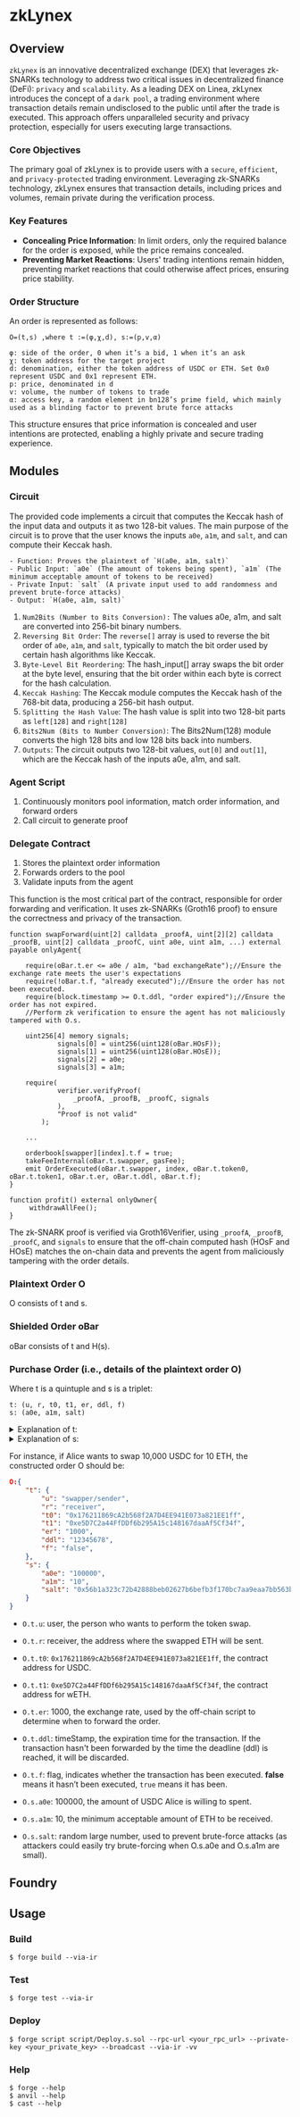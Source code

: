 # zkLynex

## Overview
`zkLynex` is an innovative decentralized exchange (DEX) that leverages zk-SNARKs technology to address two critical issues in decentralized finance (DeFi): `privacy` and `scalability`. As a leading DEX on Linea, zkLynex introduces the concept of a `dark pool`, a trading environment where transaction details remain undisclosed to the public until after the trade is executed. This approach offers unparalleled security and privacy protection, especially for users executing large transactions.

### Core Objectives
The primary goal of zkLynex is to provide users with a `secure`, `efficient`, and `privacy-protected` trading environment. Leveraging zk-SNARKs technology, zkLynex ensures that transaction details, including prices and volumes, remain private during the verification process.

### Key Features

- **Concealing Price Information**: In limit orders, only the required balance for the order is exposed, while the price remains concealed.
- **Preventing Market Reactions**: Users' trading intentions remain hidden, preventing market reactions that could otherwise affect prices, ensuring price stability.

### Order Structure

An order is represented as follows:
```
O=(t,s) ,where t :=(φ,χ,d), s:=(p,v,α)
```
```
φ: side of the order, 0 when it’s a bid, 1 when it’s an ask
χ: token address for the target project
d: denomination, either the token address of USDC or ETH. Set 0x0 represent USDC and 0x1 represent ETH.
p: price, denominated in d
v: volume, the number of tokens to trade
α: access key, a random element in bn128’s prime field, which mainly used as a blinding factor to prevent brute force attacks
```

This structure ensures that price information is concealed and user intentions are protected, enabling a highly private and secure trading experience.

## Modules

### Circuit
The provided code implements a circuit that computes the Keccak hash of the input data and outputs it as two 128-bit values. The main purpose of the circuit is to prove that the user knows the inputs `a0e`, `a1m`, and `salt`, and can compute their Keccak hash.

```
- Function: Proves the plaintext of `H(a0e, a1m, salt)`
- Public Input: `a0e` (The amount of tokens being spent), `a1m` (The minimum acceptable amount of tokens to be received)
- Private Input: `salt` (A private input used to add randomness and prevent brute-force attacks)
- Output: `H(a0e, a1m, salt)`
```

1. `Num2Bits (Number to Bits Conversion):` The values a0e, a1m, and salt are converted into 256-bit binary numbers.
2. `Reversing Bit Order`: The `reverse[]` array is used to reverse the bit order of `a0e`, `a1m`, and `salt`, typically to match the bit order used by certain hash algorithms like Keccak.
3. `Byte-Level Bit Reordering`: The hash_input[] array swaps the bit order at the byte level, ensuring that the bit order within each byte is correct for the hash calculation.
4. `Keccak Hashing`: The Keccak module computes the Keccak hash of the 768-bit data, producing a 256-bit hash output.
5. `Splitting the Hash Value`: The hash value is split into two 128-bit parts as  `left[128]` and `right[128]`
6. `Bits2Num (Bits to Number Conversion)`: The Bits2Num(128) module converts the high 128 bits and low 128 bits back into numbers.
7. `Outputs`: The circuit outputs two 128-bit values, `out[0]` and `out[1]`, which are the Keccak hash of the inputs a0e, a1m, and salt.

### Agent Script
1. Continuously monitors pool information, match order information, and forward orders
2. Call circuit to generate proof

### Delegate Contract
1. Stores the plaintext order information
2. Forwards orders to the pool
3. Validate inputs from the agent

This function is the most critical part of the contract, responsible for order forwarding and verification. It uses zk-SNARKs (Groth16 proof) to ensure the correctness and privacy of the transaction.

```Solidity
function swapForward(uint[2] calldata _proofA, uint[2][2] calldata _proofB, uint[2] calldata _proofC, uint a0e, uint a1m, ...) external payable onlyAgent{

    require(oBar.t.er <= a0e / a1m, "bad exchangeRate");//Ensure the exchange rate meets the user's expectations
    require(!oBar.t.f, "already executed");//Ensure the order has not been executed.
    require(block.timestamp >= O.t.ddl, "order expired");//Ensure the order has not expired.
    //Perform zk verification to ensure the agent has not maliciously tampered with O.s.

    uint256[4] memory signals;
            signals[0] = uint256(uint128(oBar.HOsF));
            signals[1] = uint256(uint128(oBar.HOsE));
            signals[2] = a0e;
            signals[3] = a1m;

    require(
            verifier.verifyProof(
                _proofA, _proofB, _proofC, signals
            ),
            "Proof is not valid"
        );

    ...

    orderbook[swapper][index].t.f = true;
    takeFeeInternal(oBar.t.swapper, gasFee);
    emit OrderExecuted(oBar.t.swapper, index, oBar.t.token0, oBar.t.token1, oBar.t.er, oBar.t.ddl, oBar.t.f);
}

function profit() external onlyOwner{
     withdrawAllFee();
}
```

The zk-SNARK proof is verified via Groth16Verifier, using `_proofA`, `_proofB`, `_proofC`, and `signals` to ensure that the off-chain computed hash (HOsF and HOsE) matches the on-chain data and prevents the agent from maliciously tampering with the order details.

### Plaintext Order O
O consists of t and s.

### Shielded Order oBar
oBar consists of t and H(s).

### Purchase Order (i.e., details of the plaintext order O)
Where t is a quintuple and s is a triplet:
```shell
t: (u, r, t0, t1, er, ddl, f)
s: (a0e, a1m, salt)
```

<details>
<summary>
Explanation of t:
</summary>

  - `u`: The user address that wants to initiate the swap.
  - `r`: The receiving address.
  - `t0`: The contract address of the payment token (e.g., USDC contract address if exchanging with USDC)
  - `t1`: The contract address of the receiving token (e.g., ETH contract address if receiving ETH)
  - `er`: The exchange rate, i.e., a0e/a1m.
  - `ddl`: The order expiration time. Orders that are not executed before this time will be discarded.
  - `f`: Indicates whether the current order has been executed.
</details>

<details>
<summary>
Explanation of s:
</summary>

  - `a0e`: The amount of USDC the user is willing to spend.
  - `a1m`: The minimum amount of ETH acceptable to the user.
  - `salt`: A random value to prevent brute force attacks when a0e and a1m are small. Note that the first bit of salt must be 0 (to avoid errors in the circuit operation).
</details>

For instance, if Alice wants to swap 10,000 USDC for 10 ETH, the constructed order O should be:
```JSON
O:{
    "t": {
        "u": "swapper/sender",
        "r": "receiver",
        "t0": "0x176211869cA2b568f2A7D4EE941E073a821EE1ff",
        "t1": "0xe5D7C2a44FfDDf6b295A15c148167daaAf5Cf34f",
        "er": "1000",
        "ddl": "12345678",
        "f": "false",
    },
    "s": {
        "a0e": "100000",
        "a1m": "10",
        "salt": "0x56b1a323c72b42888beb02627b6befb3f170bc7aa9eaa7bb563b0eb46ac1b939"
    }
}
```
- `O.t.u`: user, the person who wants to perform the token swap.

- `O.t.r`: receiver, the address where the swapped ETH will be sent.

- `O.t.t0`: `0x176211869cA2b568f2A7D4EE941E073a821EE1ff`, the contract address for USDC.

- `O.t.t1`: `0xe5D7C2a44FfDDf6b295A15c148167daaAf5Cf34f`, the contract address for wETH.

- `O.t.er`: 1000, the exchange rate, used by the off-chain script to determine when to forward the order.

- `O.t.ddl`: timeStamp, the expiration time for the transaction. If the transaction hasn't been forwarded by the time the deadline (ddl) is reached, it will be discarded.

- `O.t.f`: flag, indicates whether the transaction has been executed. **false** means it hasn’t been executed, `true` means it has been.

- `O.s.a0e`: 100000, the amount of USDC Alice is willing to spent.

- `O.s.a1m`: 10, the minimum acceptable amount of ETH to be received.

- `O.s.salt`: random large number, used to prevent brute-force attacks (as attackers could easily try brute-forcing when O.s.a0e and O.s.a1m are small).

## Foundry

## Usage

### Build

```shell
$ forge build --via-ir
```

### Test

```shell
$ forge test --via-ir
```

### Deploy

```shell
$ forge script script/Deploy.s.sol --rpc-url <your_rpc_url> --private-key <your_private_key> --broadcast --via-ir -vv
```

### Help

```shell
$ forge --help
$ anvil --help
$ cast --help
```
